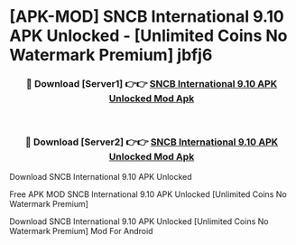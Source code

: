 # [APK-MOD] SNCB International 9.10 APK Unlocked - [Unlimited Coins No Watermark Premium] jbfj6



<div align="center">
<h3>🔴 Download [Server1] 👉👉 <a href="https://momento.my/?title=SNCB_International_9.10_APK_Unlocked">SNCB International 9.10 APK Unlocked Mod Apk</a></h3><br>

<h3>🔴 Download [Server2] 👉👉 <a href="https://momento.my/?title=SNCB_International_9.10_APK_Unlocked">SNCB International 9.10 APK Unlocked Mod Apk</a></h3>
</div>



Download SNCB International 9.10 APK Unlocked 

Free APK MOD SNCB International 9.10 APK Unlocked [Unlimited Coins No Watermark Premium]

Download SNCB International 9.10 APK Unlocked [Unlimited Coins No Watermark Premium] Mod For Android
